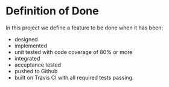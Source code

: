 # Definition of Done

In this project we define a feature to be done when it has been:
* designed
* implemented
* unit tested with code coverage of 80% or more
* integrated
* acceptance tested
* pushed to Github
* built on Travis CI with all required tests passing.
